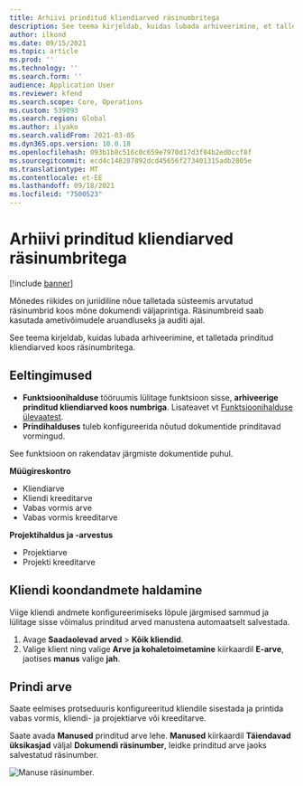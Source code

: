 ```yaml
---
title: Arhiivi prinditud kliendiarved räsinumbritega
description: See teema kirjeldab, kuidas lubada arhiveerimine, et talletada prinditud kliendiarved koos räsinumbritega.
author: ilkond
ms.date: 09/15/2021
ms.topic: article
ms.prod: ''
ms.technology: ''
ms.search.form: ''
audience: Application User
ms.reviewer: kfend
ms.search.scope: Core, Operations
ms.custom: 539093
ms.search.region: Global
ms.author: ilyako
ms.search.validFrom: 2021-03-05
ms.dyn365.ops.version: 10.0.18
ms.openlocfilehash: 093b1b8c516c0c659e7970d17d3f84b2ed0ccf8f
ms.sourcegitcommit: ecd4c148287892dcd45656f273401315adb2805e
ms.translationtype: MT
ms.contentlocale: et-EE
ms.lasthandoff: 09/18/2021
ms.locfileid: "7500523"
---
```

# <a name="archive-printed-customer-invoices-with-hash-numbers"></a>Arhiivi prinditud kliendiarved räsinumbritega

[!include [banner](../includes/banner.md)]

Mõnedes riikides on juriidiline nõue talletada süsteemis arvutatud räsinumbrid koos mõne dokumendi väljaprintiga. Räsinumbreid saab kasutada ametivõimudele aruandluseks ja auditi ajal.

See teema kirjeldab, kuidas lubada arhiveerimine, et talletada prinditud kliendiarved koos räsinumbritega.

## <a name="prerequisites"></a>Eeltingimused

- **Funktsioonihalduse** tööruumis lülitage funktsioon sisse, **arhiveerige prinditud kliendiarved koos numbriga**. Lisateavet vt [Funktsioonihalduse ülevaatest](../../fin-ops-core/fin-ops/get-started/feature-management/feature-management-overview.md).
- **Prindihalduses** tuleb konfigureerida nõutud dokumentide prinditavad vormingud.

See funktsioon on rakendatav järgmiste dokumentide puhul.

**Müügireskontro**
- Kliendiarve
- Kliendi kreeditarve
- Vabas vormis arve
- Vabas vormis kreeditarve

**Projektihaldus ja -arvestus**
- Projektiarve
- Projekti kreeditarve

## <a name="configure-customer-master-data"></a>Kliendi koondandmete haldamine
Viige kliendi andmete konfigureerimiseks lõpule järgmised sammud ja lülitage sisse võimalus prinditud arved manustena automaatselt salvestada.

1. Avage **Saadaolevad arved** > **Kõik kliendid**. 
2. Valige klient ning valige **Arve ja kohaletoimetamine** kiirkaardil **E-arve**, jaotises **manus** valige **jah**.

## <a name="print-invoices"></a>Prindi arve
Saate eelmises protseduuris konfigureeritud kliendile sisestada ja printida vabas vormis, kliendi- ja projektiarve või kreeditarve.

Saate avada **Manused** prinditud arve lehe. **Manused** kiirkaardil **Täiendavad üksikasjad** väljal **Dokumendi räsinumber**, leidke prinditud arve jaoks salvestatud räsinumber.

![Manuse räsinumber.](media/attach-hash-num.jpg)

